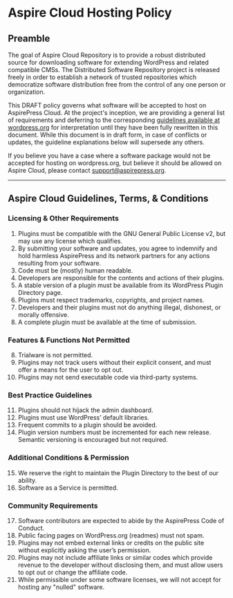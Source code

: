 # Aspire Cloud Hosting Policy

## Preamble

The goal of Aspire Cloud Repository is to provide a robust distributed source for downloading software for extending WordPress and related compatible CMSs. The Distributed Software Repository project is released freely in order to establish a network of trusted repositories which democratize software distribution free from the control of any one person or organization.

This DRAFT policy governs what software will be accepted to host on AspirePress Cloud. At the project's inception, we are providing a general list of requirements and deferring to the corresponding [guidelines available at wordpress.org](https://developer.wordpress.org/plugins/wordpress-org/detailed-plugin-guidelines/) for interpretation until they have been fully rewritten in this document. While this document is in draft form, in case of conflicts or updates, the guideline explanations below will supersede any others.

If you believe you have a case where a software package would not be accepted for hosting on wordpress.org, but believe it should be allowed on Aspire Cloud, please contact support@aspirepress.org.

-----

## Aspire Cloud Guidelines, Terms, & Conditions

### Licensing & Other Requirements

1. Plugins must be compatible with the GNU General Public License v2, but may use any license which qualifies.
2. By submitting your software and updates, you agree to indemnify and hold harmless AspirePress and its network partners for any actions resulting from your software.
3. Code must be (mostly) human readable.
4. Developers are responsible for the contents and actions of their plugins.
5. A stable version of a plugin must be available from its WordPress Plugin Directory page.
6. Plugins must respect trademarks, copyrights, and project names.
7. Developers and their plugins must not do anything illegal, dishonest, or morally offensive.
8. A complete plugin must be available at the time of submission.

### Features & Functions Not Permitted

8. Trialware is not permitted.
9. Plugins may not track users without their explicit consent, and must offer a means for the user to opt out.
10. Plugins may not send executable code via third-party systems.

### Best Practice Guidelines

11. Plugins should not hijack the admin dashboard.
12. Plugins must use WordPress’ default libraries.
13. Frequent commits to a plugin should be avoided.
14. Plugin version numbers must be incremented for each new release. Semantic versioning is encouraged but not required.

### Additional Conditions & Permission

15. We reserve the right to maintain the Plugin Directory to the best of our ability.
16. Software as a Service is permitted.

### Community Requirements

17. Software contributors are expected to abide by the AspirePress Code of Conduct.
18. Public facing pages on WordPress.org (readmes) must not spam.
19. Plugins may not embed external links or credits on the public site without explicitly asking the user’s permission.
20. Plugins may not include affiliate links or similar codes which provide revenue to the developer without disclosing them, and must allow users to opt out or change the affiliate code.
21. While permissible under some software licenses, we will not accept for hosting any "nulled" software.


